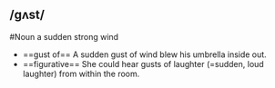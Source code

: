 ##  /ɡʌst/
#Noun
a sudden strong wind

- ==gust of== A sudden gust of wind blew his umbrella inside out.
- ==figurative== She could hear gusts of laughter (=sudden, loud laughter) from within the room.
